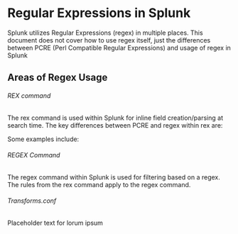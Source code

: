 # Regular Expressions in Splunk

Splunk utilizes Regular Expressions (regex) in multiple places. This document does not cover how to use regex itself, just the differences between PCRE (Perl Compatible Regular Expressions) and usage of regex in Splunk


## Areas of Regex Usage



###### REX command

The rex command is used within Splunk for inline field creation/parsing at search time. The key differences between PCRE and regex within rex are:

Some examples include:

###### REGEX Command

The regex command within Splunk is used for filtering based on a regex. The rules from the rex command apply to the regex command.

###### Transforms.conf

Placeholder text for lorum ipsum